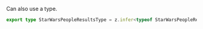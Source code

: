 Can also use a type.

```ts
export type StarWarsPeopleResultsType = z.infer<typeof StarWarsPeopleResults>
```
